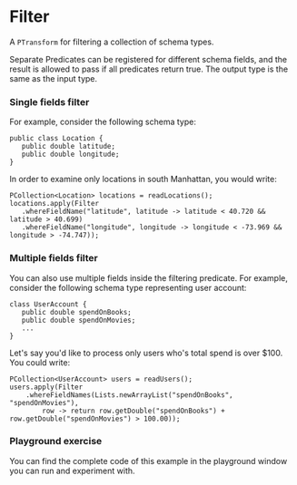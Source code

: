 <!--
Licensed under the Apache License, Version 2.0 (the "License");
you may not use this file except in compliance with the License.
You may obtain a copy of the License at

http://www.apache.org/licenses/LICENSE-2.0

Unless required by applicable law or agreed to in writing, software
distributed under the License is distributed on an "AS IS" BASIS,
WITHOUT WARRANTIES OR CONDITIONS OF ANY KIND, either express or implied.
See the License for the specific language governing permissions and
limitations under the License.
-->

# Filter

A `PTransform` for filtering a collection of schema types.

Separate Predicates can be registered for different schema fields, and the result is allowed to pass if all predicates return true. The output type is the same as the input type.

### Single fields filter

For example, consider the following schema type:

```
public class Location {
   public double latitude;
   public double longitude;
}
```

In order to examine only locations in south Manhattan, you would write:

```
PCollection<Location> locations = readLocations();
locations.apply(Filter
   .whereFieldName("latitude", latitude -> latitude < 40.720 && latitude > 40.699)
   .whereFieldName("longitude", longitude -> longitude < -73.969 && longitude > -74.747));
```

### Multiple fields filter

You can also use multiple fields inside the filtering predicate. For example, consider the following schema type representing user account:

```
class UserAccount {
   public double spendOnBooks;
   public double spendOnMovies;
   ...
}
```

Let's say you'd like to process only users who's total spend is over $100. You could write:

```
PCollection<UserAccount> users = readUsers();
users.apply(Filter
    .whereFieldNames(Lists.newArrayList("spendOnBooks", "spendOnMovies"),
        row -> return row.getDouble("spendOnBooks") + row.getDouble("spendOnMovies") > 100.00));
```

### Playground exercise

You can find the complete code of this example in the playground window you can run and experiment with.